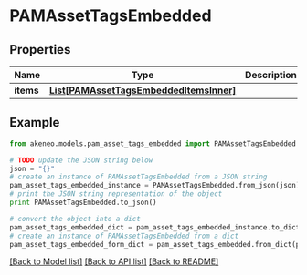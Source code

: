 # PAMAssetTagsEmbedded


## Properties
Name | Type | Description | Notes
------------ | ------------- | ------------- | -------------
**items** | [**List[PAMAssetTagsEmbeddedItemsInner]**](PAMAssetTagsEmbeddedItemsInner.md) |  | [optional] 

## Example

```python
from akeneo.models.pam_asset_tags_embedded import PAMAssetTagsEmbedded

# TODO update the JSON string below
json = "{}"
# create an instance of PAMAssetTagsEmbedded from a JSON string
pam_asset_tags_embedded_instance = PAMAssetTagsEmbedded.from_json(json)
# print the JSON string representation of the object
print PAMAssetTagsEmbedded.to_json()

# convert the object into a dict
pam_asset_tags_embedded_dict = pam_asset_tags_embedded_instance.to_dict()
# create an instance of PAMAssetTagsEmbedded from a dict
pam_asset_tags_embedded_form_dict = pam_asset_tags_embedded.from_dict(pam_asset_tags_embedded_dict)
```
[[Back to Model list]](../README.md#documentation-for-models) [[Back to API list]](../README.md#documentation-for-api-endpoints) [[Back to README]](../README.md)


